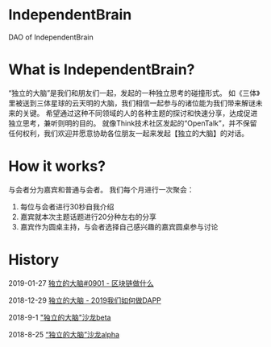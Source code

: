 # IndependentBrain
DAO of IndependentBrain

# What is IndependentBrain?

“独立的大脑”是我们和朋友们一起，发起的一种独立思考的碰撞形式。
如《三体》里被送到三体星球的云天明的大脑，我们相信一起参与的诸位能为我们带来解谜未来的关键。
希望通过这种不同领域的人的各种主题的探讨和快速分享，达成促进独立思考，兼听则明的目的。
就像Think技术社区发起的“OpenTalk”，并不保留任何权利，我们欢迎并愿意协助各位朋友一起来发起【独立的大脑】的对话。

# How it works?

与会者分为嘉宾和普通与会者。
我们每个月进行一次聚会：

1. 每位与会者进行30秒自我介绍
2. 嘉宾就本次主题话题进行20分种左右的分享
3. 嘉宾作为圆桌主持，与会者选择自己感兴趣的嘉宾圆桌参与讨论

# History

2019-01-27 [独立的大脑#0901 - 区块链做什么](https://www.rrtoken.tech/huodong/dldn27.html)

2018-12-29 [独立的大脑 - 2019我们如何做DAPP](https://www.rrtoken.tech/news/rhdapp.html)

2018-9-1 ["独立的大脑"沙龙beta](https://wutui.pro/events/5j2gj0nde1)

2018-8-25 [“独立的大脑”沙龙alpha](https://wutui.pro/events/4lkgw5g8r0)
